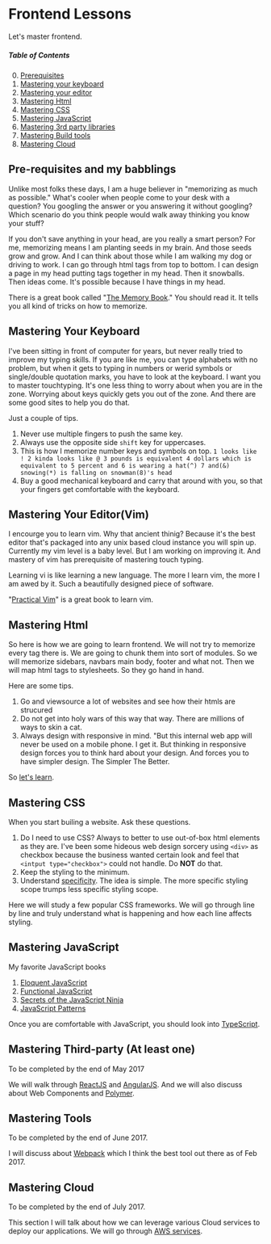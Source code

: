 # Frontend Lessons
Let's master frontend.

##### Table of Contents  
0. [Prerequisites](#prerequisites)
1. [Mastering your keyboard](#keyboard)
2. [Mastering your editor](#editor)
3. [Mastering Html](#html)
4. [Mastering CSS](#css)
5. [Mastering JavaScript](#javascript)
6. [Mastering 3rd party libraries](#thirdparty)
7. [Mastering Build tools](#tools)
8. [Mastering Cloud](#cloud)

<a name="prerequisites" />

## Pre-requisites and my babblings

Unlike most folks these days, I am a huge believer in "memorizing as much as possible." What's cooler when people come to your desk with a question? 
You googling the answer or you answering it without googling? Which scenario do you think people would walk away thinking you know your stuff?

If you don't save anything in your head, are you really a smart person? For me, memorizing means I am planting seeds in my brain. And those seeds grow and grow. 
And I can think about those while I am walking my dog or driving to work. I can go through html tags from top to bottom. I can design a page in my head putting tags
together in my head. Then it snowballs. Then ideas come. It's possible because I have things in my head.

There is a great book called "[The Memory Book](https://www.amazon.com/dp/0345410025)." You should read it. It tells you all kind of tricks on how to memorize.

<a name="keyboard" />

## Mastering Your Keyboard

I've been sitting in front of computer for years, but never really tried to improve my typing skills. If you are like me, you can type alphabets with no problem,
but when it gets to typing in numbers or werid symbols or single/double quotation marks, you have to look at the keyboard. I want you to master touchtyping. It's
one less thing to worry about when you are in the zone. Worrying about keys quickly gets you out of the zone. And there are some good sites to help you do that.

Just a couple of tips.

1. Never use multiple fingers to push the same key.
2. Always use the opposite side `shift` key for uppercases.
3. This is how I memorize number keys and symbols on top. `1 looks like ! 2 kinda looks like @ 3 pounds is equivalent 4 dollars which is equivalent to 5 percent and 6 is wearing a hat(^) 7 and(&) snowing(*) is falling on snowman(8)'s head`
4. Buy a good mechanical keyboard and carry that around with you, so that your fingers get comfortable with the keyboard.

<a name="editor" />

## Mastering Your Editor(Vim)

I encourge you to learn vim. Why that ancient thinig? Because it's the best editor that's packaged into any unix based cloud instance you will spin up. Currently
my vim level is a baby level. But I am working on improving it. And mastery of vim has prerequisite of mastering touch typing.

Learning vi is like learning a new language. The more I learn vim, the more I am awed by it. Such a beautifully designed piece of software.

"[Practical Vim](https://www.amazon.com/Practical-Vim-Edit-Speed-Thought/dp/1680501275)" is a great book to learn vim.

<a name="html" />

## Mastering Html

So here is how we are going to learn frontend. We will not try to memorize every tag there is. We are going to chunk them into sort of modules. So we will memorize 
sidebars, navbars main body, footer and what not. Then we will map html tags to stylesheets. So they go hand in hand.

Here are some tips.

1. Go and viewsource a lot of websites and see how their htmls are strucured
2. Do not get into holy wars of this way that way. There are millions of ways to skin a cat.
3. Always design with responsive in mind. "But this internal web app will never be used on a mobile phone. I get it. But thinking in responsive design forces you to think hard about your design. And forces you to have simpler design. The Simpler The Better.

So [let's learn](https://github.com/duk/FrontendLessons/tree/master/html#html-lessons).

<a name="css" />

## Mastering CSS

When you start builing a website. Ask these questions.

1. Do I need to use CSS? Always to better to use out-of-box html elements as they are. I've been some hideous web design sorcery using `<div>` as checkbox because the business wanted certain look and feel that `<intput type="checkbox">` could not handle. Do **NOT** do that.
2. Keep the styling to the minimum.
3. Understand [specificity](https://developer.mozilla.org/en-US/docs/Web/CSS/Specificity). The idea is simple. The more specific styling scope trumps less specific styling scope.

Here we will study a few popular CSS frameworks. We will go through line by line and truly understand what is happening and how each line affects styling.

<a name="javascript" />

## Mastering JavaScript

My favorite JavaScript books

1. [Eloquent JavaScript](https://www.amazon.com/Eloquent-JavaScript-Modern-Introduction-Programming/dp/1593275846)
2. [Functional JavaScript](https://www.amazon.com/Functional-JavaScript-Introducing-Programming-Underscore-js/dp/1449360726)
3. [Secrets of the JavaScript Ninja](https://www.amazon.com/Secrets-JavaScript-Ninja-John-Resig/dp/1617292850/)
4. [JavaScript Patterns](https://www.amazon.com/JavaScript-Patterns-Better-Applications-Coding/dp/0596806752)

Once you are comfortable with JavaScript, you should look into [TypeScript](https://www.typescriptlang.org/docs/tutorial.html).

<a name="thirdparty" />

## Mastering Third-party (At least one)

To be completed by the end of May 2017

We will walk through [ReactJS](https://facebook.github.io/react/) and [AngularJS](https://angular.io/). And we will also discuss about Web Components and [Polymer](https://www.polymer-project.org/1.0/).

<a name="tools" />

## Mastering Tools

To be completed by the end of June 2017.

I will discuss about [Webpack](https://webpack.js.org/) which I think the best tool out there as of Feb 2017.

<a name="cloud" />

## Mastering Cloud

To be completed by the end of July 2017.

This section I will talk about how we can leverage various Cloud services to deploy our applications. We will go through [AWS services](https://aws.amazon.com/documentation/).